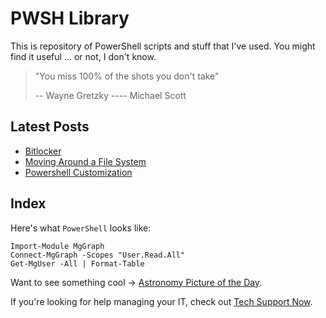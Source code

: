 # PWSH Library

This is repository of PowerShell scripts and stuff that I've used.
You might find it useful ... or not, I don't know.

> "You miss 100% of the shots you don't take"
>
> -- Wayne Gretzky
> ---- Michael Scott

## Latest Posts

- [Bitlocker](/blog/bitlocker)
- [Moving Around a File System](/blog/filesystem/index.md)
- [Powershell Customization](/blog/customize)

## Index


Here's what `PowerShell` looks like:

```
Import-Module MgGraph
Connect-MgGraph -Scopes "User.Read.All"
Get-MgUser -All | Format-Table
```

Want to see something cool -> [Astronomy Picture of the Day](https://apod.nasa.gov/apod/).

If you're looking for help managing your IT, check out [Tech Support Now](https://www.tsntx.com).